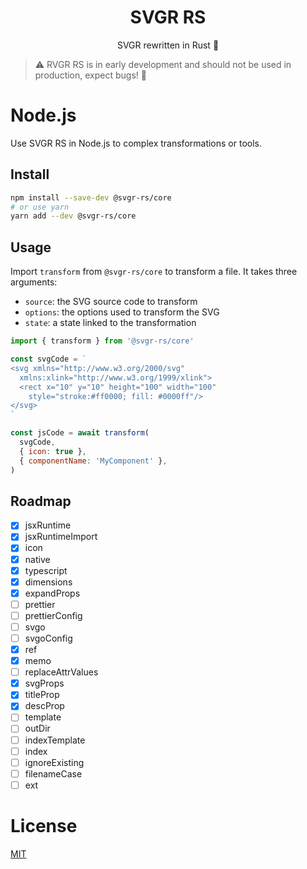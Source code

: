 <h1 align="center">SVGR RS</h1>

<p align="center">SVGR rewritten in Rust 🦀</p>

> ⚠️ RVGR RS is in early development and should not be used in production, expect bugs! 🐛

# Node.js

Use SVGR RS in Node.js to complex transformations or tools.

## Install

```sh
npm install --save-dev @svgr-rs/core
# or use yarn
yarn add --dev @svgr-rs/core
```

## Usage

Import `transform` from `@svgr-rs/core` to transform a file. It takes three arguments:

* `source`: the SVG source code to transform
* `options`: the options used to transform the SVG
* `state`: a state linked to the transformation

```js
import { transform } from '@svgr-rs/core'

const svgCode = `
<svg xmlns="http://www.w3.org/2000/svg"
  xmlns:xlink="http://www.w3.org/1999/xlink">
  <rect x="10" y="10" height="100" width="100"
    style="stroke:#ff0000; fill: #0000ff"/>
</svg>
`

const jsCode = await transform(
  svgCode,
  { icon: true },
  { componentName: 'MyComponent' },
)
```

## Roadmap

- [x] jsxRuntime
- [x] jsxRuntimeImport
- [x] icon
- [x] native
- [x] typescript
- [x] dimensions
- [x] expandProps
- [ ] prettier
- [ ] prettierConfig
- [ ] svgo
- [ ] svgoConfig
- [x] ref
- [x] memo
- [ ] replaceAttrValues
- [x] svgProps
- [x] titleProp
- [x] descProp
- [ ] template
- [ ] outDir
- [ ] indexTemplate
- [ ] index
- [ ] ignoreExisting
- [ ] filenameCase
- [ ] ext

# License

[MIT](./LICENSE)
